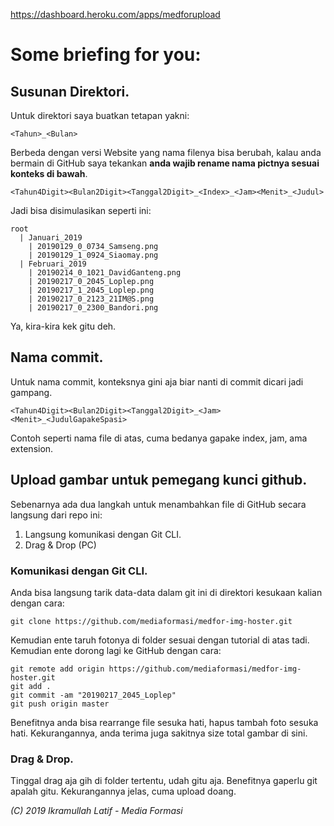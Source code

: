 https://dashboard.heroku.com/apps/medforupload
# Some briefing for you:

## Susunan Direktori.
Untuk direktori saya buatkan tetapan yakni:
```
<Tahun>_<Bulan>
```
Berbeda dengan versi Website yang nama filenya bisa berubah, kalau anda bermain di GitHub saya tekankan **anda wajib rename nama pictnya sesuai konteks di bawah**. 
```
<Tahun4Digit><Bulan2Digit><Tanggal2Digit>_<Index>_<Jam><Menit>_<Judul>
```
Jadi bisa disimulasikan seperti ini:
```
root
  | Januari_2019
    | 20190129_0_0734_Samseng.png
    | 20190129_1_0924_Siaomay.png
  | Februari_2019
    | 20190214_0_1021_DavidGanteng.png
    | 20190217_0_2045_Loplep.png
    | 20190217_1_2045_Loplep.png
    | 20190217_0_2123_21IM@S.png
    | 20190217_0_2300_Bandori.png
```
Ya, kira-kira kek gitu deh.

## Nama commit.
Untuk nama commit, konteksnya gini aja biar nanti di commit dicari jadi gampang.
```
<Tahun4Digit><Bulan2Digit><Tanggal2Digit>_<Jam><Menit>_<JudulGapakeSpasi>
```
Contoh seperti nama file di atas, cuma bedanya gapake index, jam, ama extension.

## Upload gambar untuk pemegang kunci github.
Sebenarnya ada dua langkah untuk menambahkan file di GitHub secara langsung dari repo ini:
1. Langsung komunikasi dengan Git CLI.
2. Drag & Drop (PC)

### Komunikasi dengan Git CLI.
Anda bisa langsung tarik data-data dalam git ini di direktori kesukaan kalian dengan cara:
```git
git clone https://github.com/mediaformasi/medfor-img-hoster.git
```
Kemudian ente taruh fotonya di folder sesuai dengan tutorial di atas tadi. Kemudian ente dorong lagi ke GitHub dengan cara:
```git
git remote add origin https://github.com/mediaformasi/medfor-img-hoster.git
git add .
git commit -am "20190217_2045_Loplep"
git push origin master
```
Benefitnya anda bisa rearrange file sesuka hati, hapus tambah foto sesuka hati.
Kekurangannya, anda terima juga sakitnya size total gambar di sini.

### Drag & Drop.
Tinggal drag aja gih di folder tertentu, udah gitu aja.
Benefitnya gaperlu git apalah gitu.
Kekurangannya jelas, cuma upload doang.

*(C) 2019 Ikramullah Latif - Media Formasi*
